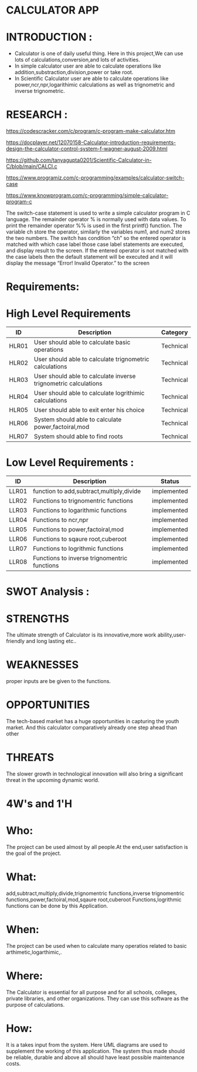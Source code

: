 # CALCULATOR APP


INTRODUCTION :
==============

* Calculator is one of daily useful thing. Here in this project,We can use lots of calculations,conversion,and lots of activities.
* In simple calculator user are able to calculate operations like addition,substraction,division,power or take root.
* In Scientific Calculator user are able to calculate operations like power,ncr,npr,logarithimic calculations as well as trignometric and inverse trignometric.

# RESEARCH :

https://codescracker.com/c/program/c-program-make-calculator.htm

https://docplayer.net/12070158-Calculator-introduction-requirements-design-the-calculator-control-system-f-wagner-august-2009.html

https://github.com/tanyagupta0201/Scientific-Calculator-in-C/blob/main/CALCI.c  

https://www.programiz.com/c-programming/examples/calculator-switch-case

https://www.knowprogram.com/c-programming/simple-calculator-program-c

The switch-case statement is used to write a simple calculator program in C language. The remainder operator % is normally used with data values. To print the remainder operator %% is used in the first printf() function. The variable ch store the operator, similarly the variables num1, and num2 stores the two numbers. The switch has condition “ch” so the entered operator is matched with which case label those case label statements are executed, and display result to the screen. If the entered operator is not matched with the case labels then the default statement will be executed and it will display the message “Error! Invalid Operator.” to the screen


Requirements:
=============

High Level Requirements
=======================
| ID    | Description | Category  | 
| -------|------------|-----------|
| HLR01 | User should able to calculate basic operations  | Technical  |
| HLR02 | User should able to calculate trignometric calculations  | Technical  |  
| HLR03 | User should able to calculate inverse trignometric calculations | Technical  | 
| HLR04 | User should able to calculate logrithimic calculations | Technical  | 
| HLR05 | User should able to exit enter his choice | Technical  |
| HLR06 | System should able to calculate power,factoiral,mod | Technical  | 
| HLR07 | System should able to find roots  | Technical  |





Low Level Requirements :
=======================
| ID    | Description | Status  |
| ------| ----------- |-----------| 
| LLR01 | function to add,subtract,multiply,divide  | implemented  |
| LLR02 | Functions to trignomentric functions |  implemented  |  
| LLR03 | Functions to logarithmic functions |  implemented   | 
| LLR04 | Functions to ncr,npr  |  implemented  | 
| LLR05 | Functions to power,factoiral,mod | implemented   |
| LLR06 | Functions to sqaure root,cuberoot |  implemented | 
| LLR07 | Functions to logrithmic functions | implemented  |
| LLR08 | Functions to inverse trignomentric functions | implemented  | 








SWOT Analysis :
=============

STRENGTHS
===========
The ultimate strength of Calculator is its innovative,more work ability,user-friendly and long lasting etc..

WEAKNESSES
===========
proper inputs are be given to the functions.

OPPORTUNITIES
==============
The tech-based market has a huge opportunities in capturing the youth market. And this calculator comparatively already one step ahead than other

THREATS
============
The slower growth in technological innovation will also bring a significant threat in the upcoming dynamic world.












4W's and 1'H
=============
Who:
======
The project can be used almost by all people.At the end,user satisfaction is the goal of the project.

What:
======
 add,subtract,multiply,divide,trignomentric functions,inverse trignomentric functions,power,factoiral,mod,sqaure root,cuberoot Functions,logrithmic functions
 can be done by this Application.

When:
======
The project can be used when to calculate many operatios related to basic arthimetic,logarthimic,.

Where:
=====
The Calculator is essential for all purpose and for all schools, colleges, private libraries, and other organizations. They can use this software as the purpose of calculations.

How:
======
It is a takes input from the system. Here UML diagrams are used to supplement the working of this application. The system thus made should be reliable, durable and above all should have least possible maintenance costs.
